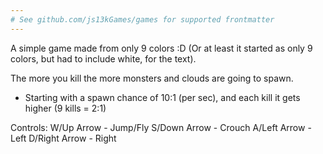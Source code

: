 ```yaml
---
# See github.com/js13kGames/games for supported frontmatter
---
```

A simple game made from only 9 colors :D (Or at least it started as only 9 colors, but had to include white, for the text).

The more you kill the more monsters and clouds are going to spawn.
 - Starting with a spawn chance of 10:1 (per sec), and each kill it gets higher (9 kills = 2:1)

Controls:
 W/Up Arrow - Jump/Fly
 S/Down Arrow - Crouch
 A/Left Arrow - Left
 D/Right Arrow - Right